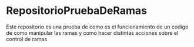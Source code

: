 # RepositorioPruebaDeRamas
Este repositorio es una prueba de como es el funcionamiento de un codigo de como manipular las ramas y como hacer distintas acciones
sobre el control de ramas
